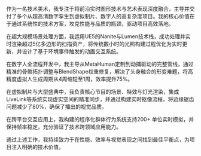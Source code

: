 ﻿---
date: 2024-12-01T00:00:00+01:00
draft: false
title: ""
jobTitle: "技术美术"
company: "天津傲梦文化发展有限公司"
duration: "2022.08-今"

---


作为一名技术美术，我专注于将前沿实时图形技术与艺术表现深度融合，主导并交付了多个从超高清数字孪生到虚拟制片、数字人的高复杂度项目。我的核心价值在于通过系统性的技术方案，攻克性能与品质的瓶颈，驱动项目高效落地。

在超大规模场景处理方面，我运用UE5的Nanite与Lumen技术栈，成功处理并实时渲染超过5亿多边形的扫描资产，将传统数小时的光照构建过程优化为实时更新，并设计了基于环境事件触发的动画交互系统。

在数字人全流程开发中，我主导从MetaHuman定制到动捕驱动的完整管线，通过精准的骨骼拓扑调整与BlendShape权重修复，解决了头身融合的形变难题，将高精度虚拟人生成周期从4周缩短至1周，效率提升75%。

在虚拟制片与大型盛典中，我负责核心节目的场景、特效与灯光渲染，集成LiveLink等系统实现虚实空间的精准同步，并通过构建实时抠像流程，将边缘锯齿问题减少了80%，确保了播出的视觉品质。

在跨平台交互应用上，我构建的程序化群体行为系统支持200+ 单位实时模拟，并保持帧率稳定，充分验证了技术跨领域应用能力。

通过上述工作，我持续致力于在性能、效率与视觉表现之间找到最佳平衡点，为项目注入明确的技术价值。
